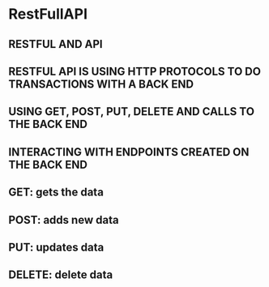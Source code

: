 # RestFullAPI


## RESTFUL AND API


## RESTFUL API IS USING HTTP PROTOCOLS TO DO TRANSACTIONS WITH A BACK END

## USING GET, POST, PUT, DELETE AND CALLS TO THE BACK END

## INTERACTING WITH ENDPOINTS CREATED ON THE BACK END

## GET: gets the data

## POST: adds new data

## PUT: updates data

## DELETE:  delete data

